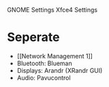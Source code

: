 GNOME Settings
Xfce4 Settings

# Seperate
- [[Network Management 1]]
- Bluetooth: Blueman
- Displays: Arandr (XRandr GUI)
- Audio: Pavucontrol